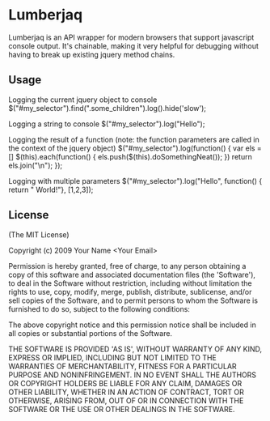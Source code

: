 
# Lumberjaq

Lumberjaq is an API wrapper for modern browsers that support javascript console output. It's chainable, making it very helpful for debugging without having to break up existing jquery method chains.

## Usage

Logging the current jquery object to console
    $("#my_selector").find(".some_children").log().hide('slow');

Logging a string to console
    $("#my_selector").log("Hello");

Logging the result of a function (note: the function parameters are called in the context of the jquery object)
    $("#my_selector").log(function() {
      var els = []
      $(this).each(function() {
        els.push($(this).doSomethingNeat());
      })
      return els.join("\n");
    });

Logging with multiple parameters
    $("#my_selector").log("Hello", function() { return " World!"}, [1,2,3]);

## License

(The MIT License)

Copyright (c) 2009 Your Name &lt;Your Email&gt;

Permission is hereby granted, free of charge, to any person obtaining
a copy of this software and associated documentation files (the
'Software'), to deal in the Software without restriction, including
without limitation the rights to use, copy, modify, merge, publish,
distribute, sublicense, and/or sell copies of the Software, and to
permit persons to whom the Software is furnished to do so, subject to
the following conditions:

The above copyright notice and this permission notice shall be
included in all copies or substantial portions of the Software.

THE SOFTWARE IS PROVIDED 'AS IS', WITHOUT WARRANTY OF ANY KIND,
EXPRESS OR IMPLIED, INCLUDING BUT NOT LIMITED TO THE WARRANTIES OF
MERCHANTABILITY, FITNESS FOR A PARTICULAR PURPOSE AND NONINFRINGEMENT.
IN NO EVENT SHALL THE AUTHORS OR COPYRIGHT HOLDERS BE LIABLE FOR ANY
CLAIM, DAMAGES OR OTHER LIABILITY, WHETHER IN AN ACTION OF CONTRACT,
TORT OR OTHERWISE, ARISING FROM, OUT OF OR IN CONNECTION WITH THE
SOFTWARE OR THE USE OR OTHER DEALINGS IN THE SOFTWARE.